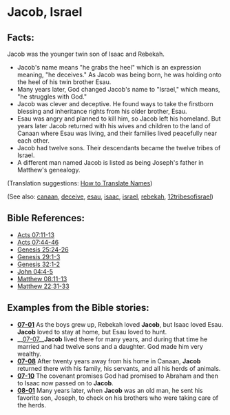 # Jacob, Israel #

## Facts: ##

Jacob was the younger twin son of Isaac and Rebekah.

* Jacob's name means "he grabs the heel" which is an expression meaning, "he deceives." As Jacob was being born, he was holding onto the heel of his twin brother Esau.
* Many years later, God changed Jacob's name to "Israel," which means, "he struggles with God."
* Jacob was clever and deceptive. He found ways to take the firstborn blessing and inheritance rights from his older brother, Esau.
* Esau was angry and planned to kill him, so Jacob left his homeland. But years later Jacob returned with his wives and children to the land of Canaan where Esau was living, and their families lived peacefully near each other.
* Jacob had twelve sons. Their descendants became the twelve tribes of Israel.
* A different man named Jacob is listed as being Joseph's father in Matthew's genealogy.

(Translation suggestions: [How to Translate Names](https://git.door43.org/Door43/en-ta-translate-vol1/src/master/content/translate_names.md))

(See also: [canaan](../other/canaan.md), [deceive](../kt/deceive.md), [esau](../other/esau.md), [isaac](../other/isaac.md), [israel](../other/israel.md), [rebekah](../other/rebekah.md), [12tribesofisrael](../other/12tribesofisrael.md))

## Bible References: ##

* [Acts 07:11-13](https://door43.org/en/bible/notes/act/07/11)
* [Acts 07:44-46](https://door43.org/en/bible/notes/act/07/44)
* [Genesis 25:24-26](https://door43.org/en/bible/notes/gen/25/24)
* [Genesis 29:1-3](https://door43.org/en/bible/notes/gen/29/01)
* [Genesis 32:1-2](https://door43.org/en/bible/notes/gen/32/01)
* [John 04:4-5](https://door43.org/en/bible/notes/jhn/04/04)
* [Matthew 08:11-13](https://door43.org/en/bible/notes/mat/08/11)
* [Matthew 22:31-33](https://door43.org/en/bible/notes/mat/22/31)

## Examples from the Bible stories: ##

* __[07-01](https://door43.org/en/obs/notes/frames/07-01)__ As the boys grew up, Rebekah loved __Jacob__, but Isaac loved Esau. __Jacob__  loved to stay at home, but Esau loved to hunt.
* __[07-07](https://door43.org/en/obs/notes/frames/07-07)____Jacob__  lived there for many years, and during that time he married and had twelve sons and a daughter. God made him very wealthy.
* __[07-08](https://door43.org/en/obs/notes/frames/07-08)__ After twenty years away from his home in Canaan, __Jacob__  returned there with his family, his servants, and all his herds of animals.
* __[07-10](https://door43.org/en/obs/notes/frames/07-10)__ The covenant promises God had promised to Abraham and then to Isaac now passed on to __Jacob__.
* __[08-01](https://door43.org/en/obs/notes/frames/08-01)__ Many years later, when __Jacob__  was an old man, he sent his favorite son, Joseph, to check on his brothers who were taking care of the herds.



